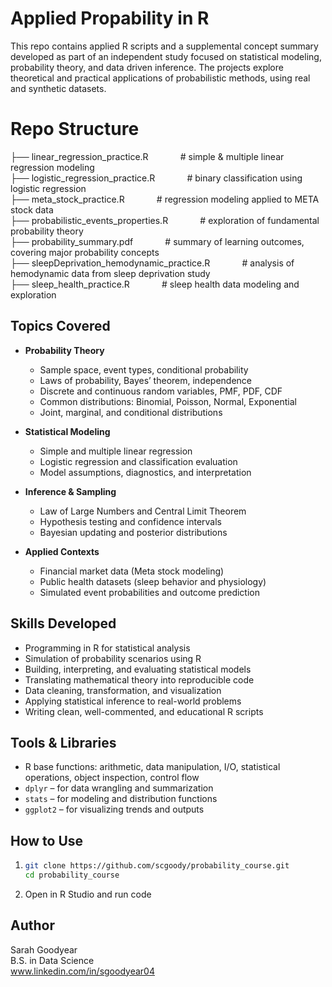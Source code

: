 # Applied Propability in R
This repo contains applied R scripts and a supplemental concept summary developed as part of an independent study focused on statistical modeling, probability theory, and data driven inference. The projects explore theoretical and practical applications of probabilistic methods, using real and synthetic datasets.  

# Repo Structure
├── linear_regression_practice.R &nbsp;&nbsp;&nbsp;&nbsp;&nbsp;&nbsp;&nbsp;&nbsp;&nbsp;&nbsp;&nbsp;&nbsp;# simple & multiple linear regression modeling  
├── logistic_regression_practice.R &nbsp;&nbsp;&nbsp;&nbsp;&nbsp;&nbsp;&nbsp;&nbsp;&nbsp;&nbsp;&nbsp;&nbsp;# binary classification using logistic regression  
├── meta_stock_practice.R &nbsp;&nbsp;&nbsp;&nbsp;&nbsp;&nbsp;&nbsp;&nbsp;&nbsp;&nbsp;&nbsp;&nbsp;# regression modeling applied to META stock data  
├── probabilistic_events_properties.R &nbsp;&nbsp;&nbsp;&nbsp;&nbsp;&nbsp;&nbsp;&nbsp;&nbsp;&nbsp;&nbsp;&nbsp;# exploration of fundamental probability theory  
├── probability_summary.pdf &nbsp;&nbsp;&nbsp;&nbsp;&nbsp;&nbsp;&nbsp;&nbsp;&nbsp;&nbsp;&nbsp;&nbsp;# summary of learning outcomes, covering major probability concepts  
├── sleepDeprivation_hemodynamic_practice.R &nbsp;&nbsp;&nbsp;&nbsp;&nbsp;&nbsp;&nbsp;&nbsp;&nbsp;&nbsp;&nbsp;&nbsp;# analysis of hemodynamic data from sleep deprivation study  
├── sleep_health_practice.R &nbsp;&nbsp;&nbsp;&nbsp;&nbsp;&nbsp;&nbsp;&nbsp;&nbsp;&nbsp;&nbsp;&nbsp;# sleep health data modeling and exploration  

## Topics Covered
- **Probability Theory**
  - Sample space, event types, conditional probability
  - Laws of probability, Bayes’ theorem, independence
  - Discrete and continuous random variables, PMF, PDF, CDF
  - Common distributions: Binomial, Poisson, Normal, Exponential
  - Joint, marginal, and conditional distributions

- **Statistical Modeling**
  - Simple and multiple linear regression
  - Logistic regression and classification evaluation
  - Model assumptions, diagnostics, and interpretation

- **Inference & Sampling**
  - Law of Large Numbers and Central Limit Theorem
  - Hypothesis testing and confidence intervals
  - Bayesian updating and posterior distributions

- **Applied Contexts**
  - Financial market data (Meta stock modeling)
  - Public health datasets (sleep behavior and physiology)
  - Simulated event probabilities and outcome prediction

## Skills Developed
- Programming in R for statistical analysis
- Simulation of probability scenarios using R
- Building, interpreting, and evaluating statistical models
- Translating mathematical theory into reproducible code
- Data cleaning, transformation, and visualization
- Applying statistical inference to real-world problems
- Writing clean, well-commented, and educational R scripts

## Tools & Libraries
- R base functions: arithmetic, data manipulation, I/O, statistical operations, object inspection, control flow
- `dplyr` – for data wrangling and summarization
- `stats` – for modeling and distribution functions
- `ggplot2` – for visualizing trends and outputs

## How to Use
1. ```bash
   git clone https://github.com/scgoody/probability_course.git
   cd probability_course
2. Open in R Studio and run code

## Author
Sarah Goodyear  
B.S. in Data Science  
www.linkedin.com/in/sgoodyear04  
